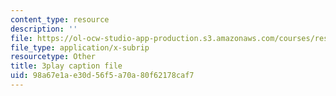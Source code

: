 ```yaml
---
content_type: resource
description: ''
file: https://ol-ocw-studio-app-production.s3.amazonaws.com/courses/res-18-009-learn-differential-equations-up-close-with-gilbert-strang-and-cleve-moler-fall-2015/98a67e1ae30d56f5a70a80f62178caf7_DzqE7tj7eIM.vtt
file_type: application/x-subrip
resourcetype: Other
title: 3play caption file
uid: 98a67e1a-e30d-56f5-a70a-80f62178caf7
---
```

